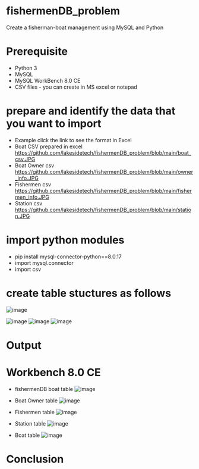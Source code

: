 # fishermenDB_problem
Create a fisherman-boat management using MySQL and Python
# Prerequisite
* Python 3 
* MySQL
* MySQL WorkBench 8.0 CE
* CSV files - you can create in MS excel or notepad
# prepare and identify the data that you want to import
* Example click the link to see the format in Excel
* Boat CSV prepared in excel 
https://github.com/lakesidetech/fishermenDB_problem/blob/main/boat_csv.JPG
* Boat Owner csv
https://github.com/lakesidetech/fishermenDB_problem/blob/main/owner_info.JPG
* Fishermen csv
https://github.com/lakesidetech/fishermenDB_problem/blob/main/fishermen_info.JPG
* Station csv
https://github.com/lakesidetech/fishermenDB_problem/blob/main/station.JPG

# import python modules
* pip install mysql-connector-python==8.0.17
* import mysql.connector
* import csv

# create table stuctures as follows
![image](https://user-images.githubusercontent.com/17750481/111904350-94502400-8a57-11eb-9c23-160647db8e3c.png)

![image](https://user-images.githubusercontent.com/17750481/111904409-f14bda00-8a57-11eb-8449-a4fdc873039a.png)
![image](https://user-images.githubusercontent.com/17750481/111904419-ff015f80-8a57-11eb-8a53-9446828d296b.png)
![image](https://user-images.githubusercontent.com/17750481/111904431-13ddf300-8a58-11eb-9c22-409dd2ddd647.png)


# Output
# Workbench 8.0 CE
* fishermenDB boat table
![image](https://user-images.githubusercontent.com/17750481/111902649-8b5b5480-8a4f-11eb-8c5b-01a0bf9616a0.png)
* Boat Owner table
![image](https://user-images.githubusercontent.com/17750481/111902939-cc079d80-8a50-11eb-9f2c-816afc4f2d80.png)

* Fishermen table
![image](https://user-images.githubusercontent.com/17750481/111902955-e3df2180-8a50-11eb-8ed6-d707dcdef58f.png)

* Station table
![image](https://user-images.githubusercontent.com/17750481/111902975-feb19600-8a50-11eb-9419-fdd881a6b1ba.png)

* Boat table
![image](https://user-images.githubusercontent.com/17750481/111902993-138e2980-8a51-11eb-8c64-27a312b3b6c1.png)

# Conclusion
